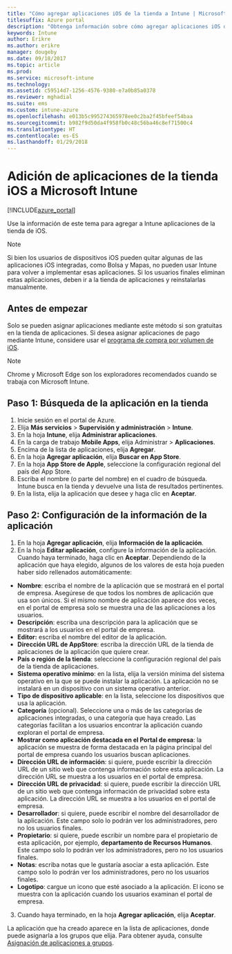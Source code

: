 ```yaml
---
title: "Cómo agregar aplicaciones iOS de la tienda a Intune | Microsoft Docs"
titlesuffix: Azure portal
description: "Obtenga información sobre cómo agregar aplicaciones iOS de la tienda a Intune\"."
keywords: Intune
author: Erikre
ms.author: erikre
manager: dougeby
ms.date: 09/18/2017
ms.topic: article
ms.prod: 
ms.service: microsoft-intune
ms.technology: 
ms.assetid: c59514d7-1256-4576-9380-e7a0b85a0378
ms.reviewer: mghadial
ms.suite: ems
ms.custom: intune-azure
ms.openlocfilehash: e013b5c995274365978ee0c2ba2f45bfeef54baa
ms.sourcegitcommit: b982f9d50da4f958fb0c48c56ba46c8ef71500c4
ms.translationtype: HT
ms.contentlocale: es-ES
ms.lasthandoff: 01/29/2018
---
```

# <a name="how-to-add-ios-store-apps-to-microsoft-intune"></a>Adición de aplicaciones de la tienda iOS a Microsoft Intune

[!INCLUDE[azure_portal](./includes/azure_portal.md)]


Use la información de este tema para agregar a Intune aplicaciones de la tienda de iOS.

>[!NOTE]
>Si bien los usuarios de dispositivos iOS pueden quitar algunas de las aplicaciones iOS integradas, como Bolsa y Mapas, no pueden usar Intune para volver a implementar esas aplicaciones. Si los usuarios finales eliminan estas aplicaciones, deben ir a la tienda de aplicaciones y reinstalarlas manualmente.

## <a name="before-you-start"></a>Antes de empezar

Solo se pueden asignar aplicaciones mediante este método si son gratuitas en la tienda de aplicaciones. Si desea asignar aplicaciones de pago mediante Intune, considere usar el [programa de compra por volumen de iOS](vpp-apps-ios.md).

>[!NOTE]
>Chrome y Microsoft Edge son los exploradores recomendados cuando se trabaja con Microsoft Intune.

## <a name="step-1---search-for-the-app-in-the-store"></a>Paso 1: Búsqueda de la aplicación en la tienda

1. Inicie sesión en el portal de Azure.
2. Elija **Más servicios** > **Supervisión y administración** > **Intune**.
3. En la hoja **Intune**, elija **Administrar aplicaciones**.
4. En la carga de trabajo **Mobile Apps**, elija Administrar > **Aplicaciones**.
5. Encima de la lista de aplicaciones, elija **Agregar**.
6. En la hoja **Agregar aplicación**, elija **Buscar en App Store**.
7. En la hoja **App Store de Apple**, seleccione la configuración regional del país del App Store.
8. Escriba el nombre (o parte del nombre) en el cuadro de búsqueda. Intune busca en la tienda y devuelve una lista de resultados pertinentes.
9. En la lista, elija la aplicación que desee y haga clic en **Aceptar**.

## <a name="step-2---configure-app-information"></a>Paso 2: Configuración de la información de la aplicación

1. En la hoja **Agregar aplicación**, elija **Información de la aplicación**.
2. En la hoja **Editar aplicación**, configure la información de la aplicación. Cuando haya terminado, haga clic en **Aceptar**. Dependiendo de la aplicación que haya elegido, algunos de los valores de esta hoja pueden haber sido rellenados automáticamente:
- **Nombre**: escriba el nombre de la aplicación que se mostrará en el portal de empresa. Asegúrese de que todos los nombres de aplicación que usa son únicos. Si el mismo nombre de aplicación aparece dos veces, en el portal de empresa solo se muestra una de las aplicaciones a los usuarios.
- **Descripción**: escriba una descripción para la aplicación que se mostrará a los usuarios en el portal de empresa.
- **Editor:** escriba el nombre del editor de la aplicación.
- **Dirección URL de AppStore**: escriba la dirección URL de la tienda de aplicaciones de la aplicación que quiere crear.
- **País o región de la tienda**: seleccione la configuración regional del país de la tienda de aplicaciones.
- **Sistema operativo mínimo**: en la lista, elija la versión mínima del sistema operativo en la que se puede instalar la aplicación. La aplicación no se instalará en un dispositivo con un sistema operativo anterior.
- **Tipo de dispositivo aplicable**: en la lista, seleccione los dispositivos que usa la aplicación.
- **Categoría** (opcional). Seleccione una o más de las categorías de aplicaciones integradas, o una categoría que haya creado. Las categorías facilitan a los usuarios encontrar la aplicación cuando exploran el portal de empresa.
- **Mostrar como aplicación destacada en el Portal de empresa**: la aplicación se muestra de forma destacada en la página principal del portal de empresa cuando los usuarios buscan aplicaciones.
- **Dirección URL de información**: si quiere, puede escribir la dirección URL de un sitio web que contenga información sobre esta aplicación. La dirección URL se muestra a los usuarios en el portal de empresa.
- **Dirección URL de privacidad**: si quiere, puede escribir la dirección URL de un sitio web que contenga información de privacidad sobre esta aplicación. La dirección URL se muestra a los usuarios en el portal de empresa.
- **Desarrollador**: si quiere, puede escribir el nombre del desarrollador de la aplicación. Este campo solo lo podrán ver los administradores, pero no los usuarios finales.
- **Propietario**: si quiere, puede escribir un nombre para el propietario de esta aplicación, por ejemplo, **departamento de Recursos Humanos**.  Este campo solo lo podrán ver los administradores, pero no los usuarios finales.
- **Notas**: escriba notas que le gustaría asociar a esta aplicación. Este campo solo lo podrán ver los administradores, pero no los usuarios finales.
- **Logotipo**: cargue un icono que esté asociado a la aplicación. El icono se muestra con la aplicación cuando los usuarios examinan el portal de empresa.
3. Cuando haya terminado, en la hoja **Agregar aplicación**, elija **Aceptar**.

La aplicación que ha creado aparece en la lista de aplicaciones, donde puede asignarla a los grupos que elija. Para obtener ayuda, consulte [Asignación de aplicaciones a grupos](apps-deploy.md).
